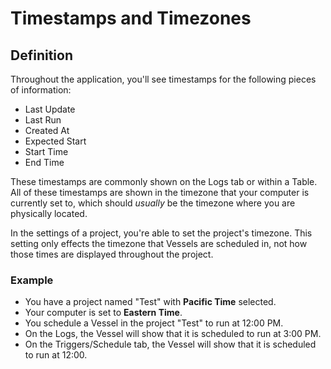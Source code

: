 # Timestamps and Timezones

## Definition

Throughout the application, you'll see timestamps for the following pieces of information:

* Last Update
* Last Run
* Created At
* Expected Start
* Start Time
* End Time

These timestamps are commonly shown on the Logs tab or within a Table. All of these timestamps are shown in the timezone that your computer is currently set to, which should _usually_ be the timezone where you are physically located.

In the settings of a project, you're able to set the project's timezone. This setting only effects the timezone that Vessels are scheduled in, not how those times are displayed throughout the project.

### Example

* You have a project named "Test" with **Pacific Time** selected.
* Your computer is set to **Eastern Time**.
* You schedule a Vessel in the project "Test" to run at 12:00 PM.
* On the Logs, the Vessel will show that it is scheduled to run at 3:00 PM.
* On the Triggers/Schedule tab, the Vessel will show that it is scheduled to run at 12:00.

